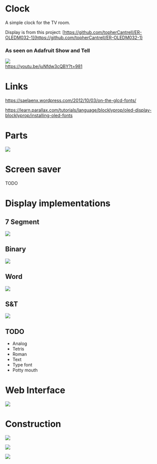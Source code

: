# Clock

A simple clock for the TV room.

Display is from this project: [https://github.com/topherCantrell/ER-OLEDM032-1](https://github.com/topherCantrell/ER-OLEDM032-1)

### As seen on Adafruit Show and Tell
[![](art/adafruit.jpg)](https://www.adafruit.com/) <br>
https://youtu.be/juNfdw3cQBY?t=981

# Links

https://saelaenx.wordpress.com/2012/10/03/on-the-glcd-fonts/

https://learn.parallax.com/tutorials/language/blocklyprop/oled-display-blocklyprop/installing-oled-fonts

# Parts

![](art/parts.jpg)

# Screen saver

TODO

# Display implementations

## 7 Segment
![](art/dispSeg.jpg)

## Binary
![](art/dispBinary.jpg)

## Word
![](art/dispWord.jpg)

## S&T
![](art/dispSAT.jpg)

## TODO
  - Analog
  - Tetris
  - Roman
  - Text
  - Type font
  - Potty mouth
  
# Web Interface

![](art/web.jpg)
  
# Construction

![](art/construct1.jpg)

![](art/construct2.jpg)

![](art/construct3.jpg)
